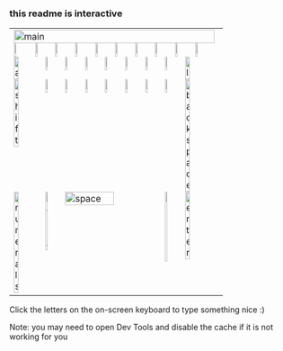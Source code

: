 ### this readme is interactive
<table><tbody><tr><td><a href="#"><img src="https://kbd.jse.li/screen.gif" width="99.0%" alt="main" align="top"></a><br><a href="https://kbd.jse.li/type/q"><img src="https://kbd.jse.li/k/q.png" width="10.389%" alt="q" align="top"></a><a href="https://kbd.jse.li/type/w"><img src="https://kbd.jse.li/k/w.png" width="9.778%" alt="w" align="top"></a><a href="https://kbd.jse.li/type/e"><img src="https://kbd.jse.li/k/e.png" width="9.778%" alt="e" align="top"></a><a href="https://kbd.jse.li/type/r"><img src="https://kbd.jse.li/k/r.png" width="9.778%" alt="r" align="top"></a><a href="https://kbd.jse.li/type/t"><img src="https://kbd.jse.li/k/t.png" width="9.778%" alt="t" align="top"></a><a href="https://kbd.jse.li/type/y"><img src="https://kbd.jse.li/k/y.png" width="9.778%" alt="y" align="top"></a><a href="https://kbd.jse.li/type/u"><img src="https://kbd.jse.li/k/u.png" width="9.778%" alt="u" align="top"></a><a href="https://kbd.jse.li/type/i"><img src="https://kbd.jse.li/k/i.png" width="9.778%" alt="i" align="top"></a><a href="https://kbd.jse.li/type/o"><img src="https://kbd.jse.li/k/o.png" width="9.778%" alt="o" align="top"></a><a href="https://kbd.jse.li/type/p"><img src="https://kbd.jse.li/k/p.png" width="10.389%" alt="p" align="top"></a><br><a href="https://kbd.jse.li/type/a"><img src="https://kbd.jse.li/k/a.png" width="15.278%" alt="a" align="top"></a><a href="https://kbd.jse.li/type/s"><img src="https://kbd.jse.li/k/s.png" width="9.778%" alt="s" align="top"></a><a href="https://kbd.jse.li/type/d"><img src="https://kbd.jse.li/k/d.png" width="9.778%" alt="d" align="top"></a><a href="https://kbd.jse.li/type/f"><img src="https://kbd.jse.li/k/f.png" width="9.778%" alt="f" align="top"></a><a href="https://kbd.jse.li/type/g"><img src="https://kbd.jse.li/k/g.png" width="9.778%" alt="g" align="top"></a><a href="https://kbd.jse.li/type/h"><img src="https://kbd.jse.li/k/h.png" width="9.778%" alt="h" align="top"></a><a href="https://kbd.jse.li/type/j"><img src="https://kbd.jse.li/k/j.png" width="9.778%" alt="j" align="top"></a><a href="https://kbd.jse.li/type/k"><img src="https://kbd.jse.li/k/k.png" width="9.778%" alt="k" align="top"></a><a href="https://kbd.jse.li/type/l"><img src="https://kbd.jse.li/k/l.png" width="15.278%" alt="l" align="top"></a><br><a href="#"><img src="https://kbd.jse.li/k/shift.png" width="15.278%" alt="shift" align="top"></a><a href="https://kbd.jse.li/type/z"><img src="https://kbd.jse.li/k/z.png" width="9.778%" alt="z" align="top"></a><a href="https://kbd.jse.li/type/x"><img src="https://kbd.jse.li/k/x.png" width="9.778%" alt="x" align="top"></a><a href="https://kbd.jse.li/type/c"><img src="https://kbd.jse.li/k/c.png" width="9.778%" alt="c" align="top"></a><a href="https://kbd.jse.li/type/v"><img src="https://kbd.jse.li/k/v.png" width="9.778%" alt="v" align="top"></a><a href="https://kbd.jse.li/type/b"><img src="https://kbd.jse.li/k/b.png" width="9.778%" alt="b" align="top"></a><a href="https://kbd.jse.li/type/n"><img src="https://kbd.jse.li/k/n.png" width="9.778%" alt="n" align="top"></a><a href="https://kbd.jse.li/type/m"><img src="https://kbd.jse.li/k/m.png" width="9.778%" alt="m" align="top"></a><a href="https://kbd.jse.li/type/backspace"><img src="https://kbd.jse.li/k/backspace.png" width="15.278%" alt="backspace" align="top"></a><br><a href="#"><img src="https://kbd.jse.li/k/numerals.png" width="15.278%" alt="numerals" align="top"></a><a href="https://kbd.jse.li/type/comma"><img src="https://kbd.jse.li/k/comma.png" width="9.778%" alt="comma" align="top"></a><a href="https://kbd.jse.li/type/space"><img src="https://kbd.jse.li/k/space.png" width="48.889%" alt="space" align="top"></a><a href="https://kbd.jse.li/type/period"><img src="https://kbd.jse.li/k/period.png" width="9.778%" alt="period" align="top"></a><a href="https://kbd.jse.li/type/enter"><img src="https://kbd.jse.li/k/enter.png" width="15.278%" alt="enter" align="top"></a><br></td></tr></tbody></table>

Click the letters on the on-screen keyboard to type something nice :)

Note: you may need to open Dev Tools and disable the cache if it is not working for you

